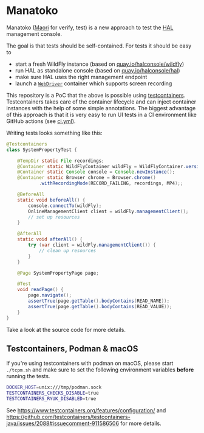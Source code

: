 # Manatoko

Manatoko ([Maori](https://maoridictionary.co.nz/search?keywords=manatoko) for verify, test) is a new approach to test the [HAL](https://hal.github.io) management console. 

The goal is that tests should be self-contained. For tests it should be easy to

- start a fresh WildFly instance (based on [quay.io/halconsole/wildfly](https://quay.io/repository/halconsole/wildfly))
- run HAL as standalone console (based on [quay.io/halconsole/hal](https://quay.io/repository/halconsole/hal))
- make sure HAL uses the right management endpoint
- launch a [`WebDriver`](https://www.testcontainers.org/modules/webdriver_containers/) container which supports screen recording

This repository is a PoC that the above is possible using [testcontainers](https://www.testcontainers.org/). Testcontainers takes care of the container lifecycle and can inject container instances with the help of some simple annotations. The biggest advantage of this approach is that it is very easy to run UI tests in a CI environment like GitHub actions (see [ci.yml](.github/workflows/ci.yml)). 

Writing tests looks something like this:

```java
@Testcontainers
class SystemPropertyTest {

    @TempDir static File recordings;
    @Container static WildFlyContainer wildFly = WildFlyContainer.version(_26);
    @Container static Console console = Console.newInstance();
    @Container static Browser chrome = Browser.chrome()
            .withRecordingMode(RECORD_FAILING, recordings, MP4);;

    @BeforeAll
    static void beforeAll() {
        console.connectTo(wildFly);
        OnlineManagementClient client = wildFly.managementClient();
        // set up resources 
    }

    @AfterAll
    static void afterAll() {
        try (var client = wildFly.managementClient()) {
            // clean up resources 
        }
    }

    @Page SystemPropertyPage page;

    @Test
    void readPage() {
        page.navigate();
        assertTrue(page.getTable().bodyContains(READ_NAME));
        assertTrue(page.getTable().bodyContains(READ_VALUE));
    }
}
```

Take a look at the source code for more details. 

## Testcontainers, Podman & macOS

If you're using testcontainers with podman on macOS, please start `./tcpm.sh` and make sure to set the following environment variables **before** running the tests.

```sh
DOCKER_HOST=unix:///tmp/podman.sock
TESTCONTAINERS_CHECKS_DISABLE=true
TESTCONTAINERS_RYUK_DISABLED=true
```

See https://www.testcontainers.org/features/configuration/ and https://github.com/testcontainers/testcontainers-java/issues/2088#issuecomment-911586506 for more details.
